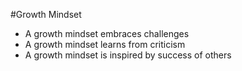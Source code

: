 #Growth Mindset

- A growth mindset embraces challenges
- A growth mindset learns from criticism
- A growth mindset is inspired by success of others 
